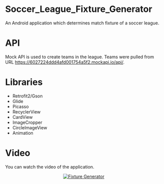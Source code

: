 # Soccer_League_Fixture_Generator
An Android application which determines match fixture of a soccer league.


# API
Mock API is used to create teams in the league. 
Teams were pulled from URL https://6027224ddd4afd001754a5f2.mockapi.io/api/.

# Libraries
- Retrofit2/Gson
- Glide
- Picasso
- RecyclerView
- CardView
- ImageCropper
- CircleImageView
- Animation

# Video
You can watch the video of the application.
<div align="center">
  <a href="https://yt-embed.herokuapp.com/embed?v=ikeQqeGR1PY"><img src="https://img.youtube.com/vi/ikeQqeGR1PY/0.jpg" alt="Fixture Generator"></a>
</div>

 

